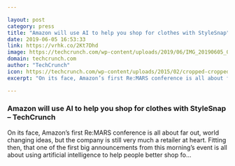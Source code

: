 ```yaml
---

layout: post
category: press
title: "Amazon will use AI to help you shop for clothes with StyleSnap"
date: 2019-06-05 16:53:33
link: https://vrhk.co/2Kt7Dhd
image: https://techcrunch.com/wp-content/uploads/2019/06/IMG_20190605_090110.jpg?w=533
domain: techcrunch.com
author: "TechCrunch"
icon: https://techcrunch.com/wp-content/uploads/2015/02/cropped-cropped-favicon-gradient.png?w=180
excerpt: "On its face, Amazon’s first Re:MARS conference is all about far out, world changing ideas, but the company is still very much a retailer at heart. Fitting then, that one of the first big announcements from this morning’s event is all about using artificial intelligence to help people better shop fo…"

---
```


### Amazon will use AI to help you shop for clothes with StyleSnap – TechCrunch

On its face, Amazon’s first Re:MARS conference is all about far out, world changing ideas, but the company is still very much a retailer at heart. Fitting then, that one of the first big announcements from this morning’s event is all about using artificial intelligence to help people better shop fo…